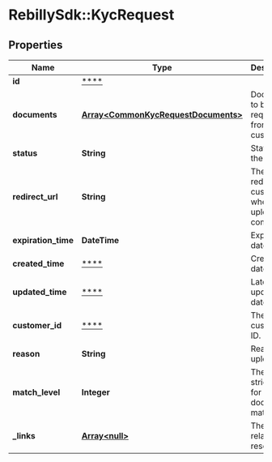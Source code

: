 # RebillySdk::KycRequest

## Properties
Name | Type | Description | Notes
------------ | ------------- | ------------- | -------------
**id** | [****](.md) |  | [optional] 
**documents** | [**Array&lt;CommonKycRequestDocuments&gt;**](CommonKycRequestDocuments.md) | Documents to be requested from customer. | 
**status** | **String** | Status of the request. | [optional] 
**redirect_url** | **String** | The URL to redirect the customer when an upload is completed. | [optional] 
**expiration_time** | **DateTime** | Expiration date/time. | [optional] 
**created_time** | [****](.md) | Creation date/time. | [optional] 
**updated_time** | [****](.md) | Latest update date/time. | [optional] 
**customer_id** | [****](.md) | The customer ID. | 
**reason** | **String** | Reason for uploading. | [optional] 
**match_level** | **Integer** | The level of strictness for the document matches. | [optional] 
**_links** | [**Array&lt;null&gt;**](.md) | The links related to resource. | [optional] 

